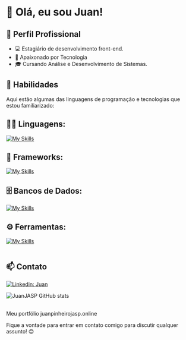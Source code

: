 # 👋 Olá, eu sou Juan!

## 💼 Perfil Profissional

- 💻 Estagiário de desenvolvimento front-end.
- 🌱 Apaixonado por Tecnologia
- 🎓 Cursando Análise e Desenvolvimento de Sistemas.

## 🚀 Habilidades

Aqui estão algumas das linguagens de programação e tecnologias que estou familiarizado:

## 👨‍💻 Linguagens: 
[![My Skills](https://skillicons.dev/icons?i=java,javascript,c,html,css,c#)](https://skillicons.dev)

## 🧰 Frameworks: 
[![My Skills](https://skillicons.dev/icons?i=react)](https://skillicons.dev)

## 🗄️ Bancos de Dados: 
[![My Skills](https://skillicons.dev/icons?i=mysql)](https://skillicons.dev)
## ⚙️ Ferramentas:
[![My Skills](https://skillicons.dev/icons?i=git,github,visualstudio,figma,vscode)](https://skillicons.dev)<br><br>

## 📫 Contato

[![Linkedin: Juan](https://img.shields.io/badge/-Linkedin-black?style=flat-square&logo=Linkedin&logoColor=white&link=https://www.linkedin.com/in/juandrians/)](https://www.linkedin.com/in/juandrians/)

![JuanJASP GitHub stats](https://github-readme-stats.vercel.app/api?username=JuanJASP&show_icons=true&theme=dark) <br><br>

Meu portfólio juanpinheirojasp.online

Fique a vontade para entrar em contato comigo para discutir qualquer assunto! 😊
